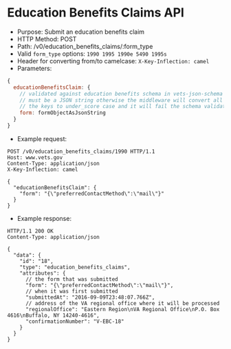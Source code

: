 # Education Benefits Claims API
* Purpose: Submit an education benefits claim
* HTTP Method: POST
* Path: /v0/education_benefits_claims/:form_type
* Valid `form_type` options: `1990 1995 1990e 5490 1995s`
* Header for converting from/to camelcase: `X-Key-Inflection: camel`
* Parameters:
```javascript
{
  educationBenefitsClaim: {
    // validated against education benefits schema in vets-json-schema
    // must be a JSON string otherwise the middleware will convert all
    // the keys to under_score case and it will fail the schema validation
    form: formObjectAsJsonString 
  }
}
```
* Example request:
```
POST /v0/education_benefits_claims/1990 HTTP/1.1
Host: www.vets.gov
Content-Type: application/json
X-Key-Inflection: camel

{
  "educationBenefitsClaim": {
    "form": "{\"preferredContactMethod\":\"mail\"}"
  }
}
```
* Example response:
```
HTTP/1.1 200 OK
Content-Type: application/json

{
  "data": {
    "id": "18",
    "type": "education_benefits_claims",
    "attributes": {
      // the form that was submitted
      "form": "{\"preferredContactMethod\":\"mail\"}",
      // when it was first submitted
      "submittedAt": "2016-09-09T23:48:07.766Z",
      // address of the VA regional office where it will be processed
      "regionalOffice": "Eastern Region\nVA Regional Office\nP.O. Box 4616\nBuffalo, NY 14240-4616",
      "confirmationNumber": "V-EBC-18"
    }
  }
}
```

